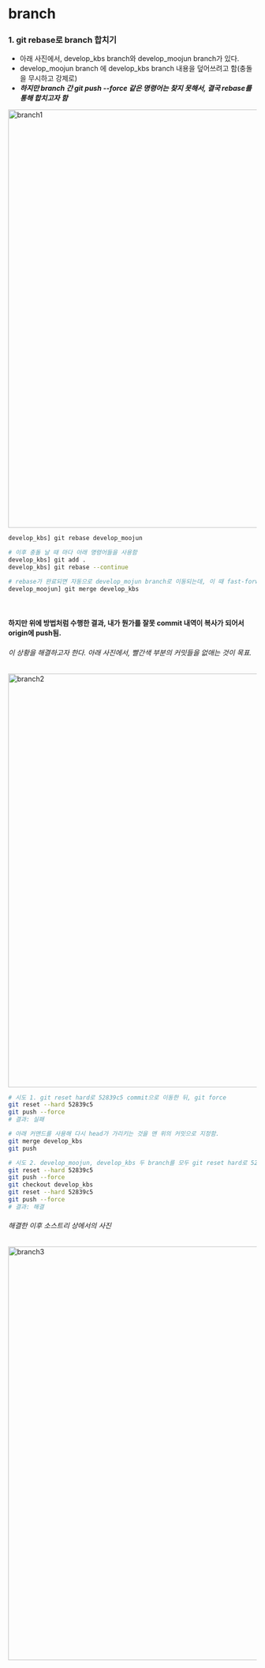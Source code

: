 # branch

### 1. git rebase로 branch 합치기

* 아래 사진에서, develop_kbs branch와 develop_moojun branch가 있다. 
* develop_moojun branch 에 develop_kbs branch 내용을 덮어쓰려고 함(충돌을 무시하고 강제로)
* ***하지만 branch 간 git push --force 같은 명령어는 찾지 못해서, 결국 rebase를 통해 합치고자 함***


<img width="846" alt="branch1" src="https://user-images.githubusercontent.com/80478750/198573971-17a36d78-55ce-4175-adcb-74048c568ce0.png">



```bash
develop_kbs] git rebase develop_moojun

# 이후 충돌 날 때 마다 아래 명령어들을 사용함
develop_kbs] git add .
develop_kbs] git rebase --continue

# rebase가 완료되면 자동으로 develop_mojun branch로 이동되는데, 이 때 fast-forward 를 위해 merge
develop_moojun] git merge develop_kbs
```

<br>

#### 하지만 위에 방법처럼 수행한 결과, 내가 뭔가를 잘못 commit 내역이 복사가 되어서 origin에 push됨. 

###### 이 상황을 해결하고자 한다. 아래 사진에서, 빨간색 부분의 커밋들을 없애는 것이 목표. 

<img width="837" alt="branch2" src="https://user-images.githubusercontent.com/80478750/198585427-291dcb67-1b1e-444b-abef-cc3f3700481e.png">



```bash
# 시도 1. git reset hard로 52839c5 commit으로 이동한 뒤, git force
git reset --hard 52839c5
git push --force 
# 결과: 실패

# 아래 커맨드를 사용해 다시 head가 가리키는 것을 맨 위의 커밋으로 지정함.
git merge develop_kbs
git push

# 시도 2. develop_moojun, develop_kbs 두 branch를 모두 git reset hard로 52839c5 commit으로 이동한 뒤, 각각 git force
git reset --hard 52839c5
git push --force 
git checkout develop_kbs
git reset --hard 52839c5
git push --force 
# 결과: 해결
```

###### 해결한 이후 소스트리 상에서의 사진

<img width="837" alt="branch3" src="https://user-images.githubusercontent.com/80478750/198588836-c7a89b10-32a7-4c04-ab02-43b01ee9ef12.png">
